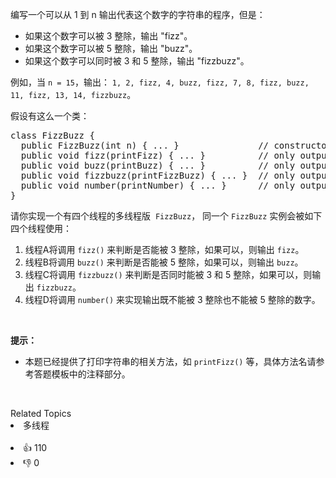 <p>编写一个可以从 1 到 n 输出代表这个数字的字符串的程序，但是：</p>

<ul> 
 <li>如果这个数字可以被 3 整除，输出 "fizz"。</li> 
 <li>如果这个数字可以被 5 整除，输出&nbsp;"buzz"。</li> 
 <li>如果这个数字可以同时被 3 和 5 整除，输出 "fizzbuzz"。</li> 
</ul>

<p>例如，当&nbsp;<code>n = 15</code>，输出：&nbsp;<code>1, 2, fizz, 4, buzz, fizz, 7, 8, fizz, buzz, 11, fizz, 13, 14, fizzbuzz</code>。</p>

<p>假设有这么一个类：</p>

<pre>
class FizzBuzz {
&nbsp; public FizzBuzz(int n) { ... }&nbsp;              // constructor
  public void fizz(printFizz) { ... }          // only output "fizz"
  public void buzz(printBuzz) { ... }          // only output "buzz"
  public void fizzbuzz(printFizzBuzz) { ... }  // only output "fizzbuzz"
  public void number(printNumber) { ... }      // only output the numbers
}</pre>

<p>请你实现一个有四个线程的多线程版&nbsp;&nbsp;<code>FizzBuzz</code>，&nbsp;同一个&nbsp;<code>FizzBuzz</code>&nbsp;实例会被如下四个线程使用：</p>

<ol> 
 <li>线程A将调用&nbsp;<code>fizz()</code>&nbsp;来判断是否能被 3 整除，如果可以，则输出&nbsp;<code>fizz</code>。</li> 
 <li>线程B将调用&nbsp;<code>buzz()</code>&nbsp;来判断是否能被 5 整除，如果可以，则输出&nbsp;<code>buzz</code>。</li> 
 <li>线程C将调用&nbsp;<code>fizzbuzz()</code>&nbsp;来判断是否同时能被 3 和 5 整除，如果可以，则输出&nbsp;<code>fizzbuzz</code>。</li> 
 <li>线程D将调用&nbsp;<code>number()</code>&nbsp;来实现输出既不能被 3 整除也不能被 5 整除的数字。</li> 
</ol>

<p>&nbsp;</p>

<p><strong>提示：</strong></p>

<ul> 
 <li>本题已经提供了打印字符串的相关方法，如 <code>printFizz()</code> 等，具体方法名请参考答题模板中的注释部分。</li> 
</ul>

<p>&nbsp;</p>

<div><div>Related Topics</div><div><li>多线程</li></div></div><br><div><li>👍 110</li><li>👎 0</li></div>